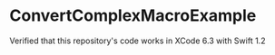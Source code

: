 # ConvertComplexMacroExample

Verified that this repository's code works in XCode 6.3 with Swift 1.2
